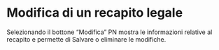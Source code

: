 # Modifica di un recapito legale

Selezionando il bottone “Modifica” PN mostra le informazioni relative al recapito e permette di Salvare o eliminare le modifiche.

<figure><img src="../../../../.gitbook/assets/image (10).png" alt=""><figcaption></figcaption></figure>
